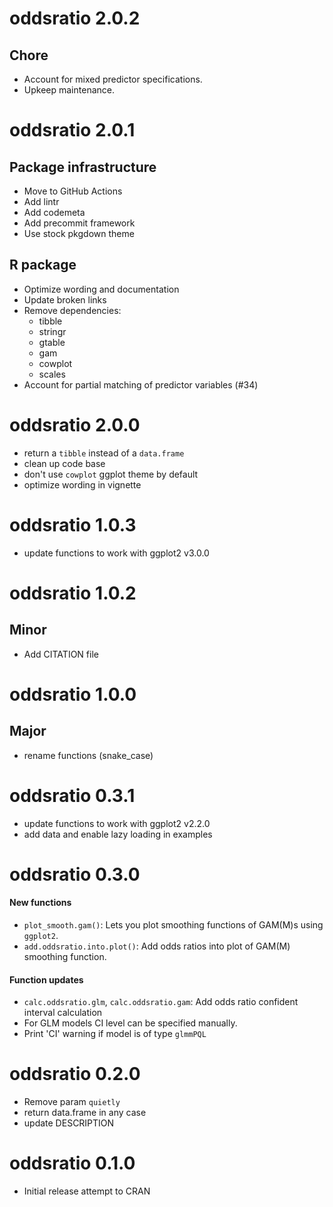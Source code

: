 <!-- NEWS.md is maintained by https://fledge.cynkra.com, contributors should not edit this file -->

# oddsratio 2.0.2

## Chore

- Account for mixed predictor specifications.
- Upkeep maintenance.


# oddsratio 2.0.1

## Package infrastructure

- Move to GitHub Actions
- Add lintr
- Add codemeta
- Add precommit framework
- Use stock pkgdown theme

## R package

- Optimize wording and documentation
- Update broken links
- Remove dependencies: 
  - tibble
  - stringr
  - gtable
  - gam
  - cowplot
  - scales
- Account for partial matching of predictor variables (#34)


# oddsratio 2.0.0

* return a `tibble` instead of a `data.frame`
* clean up code base
* don't use `cowplot` ggplot theme by default
* optimize wording in vignette

# oddsratio 1.0.3

* update functions to work with ggplot2 v3.0.0

# oddsratio 1.0.2

## Minor
  * Add CITATION file

# oddsratio 1.0.0

## Major
  * rename functions (snake_case)

# oddsratio 0.3.1

* update functions to work with ggplot2 v2.2.0
* add data and enable lazy loading in examples

# oddsratio 0.3.0

#### New functions
* `plot_smooth.gam()`: Lets you plot smoothing functions of GAM(M)s using `ggplot2`.
* `add.oddsratio.into.plot()`: Add odds ratios into plot of GAM(M) smoothing function.

#### Function updates
* `calc.oddsratio.glm`, `calc.oddsratio.gam`: Add odds ratio confident interval calculation 
* For GLM models CI level can be specified manually.
* Print 'CI' warning if model is of type `glmmPQL`

# oddsratio 0.2.0

* Remove param `quietly`
* return data.frame in any case
* update DESCRIPTION

# oddsratio 0.1.0

* Initial release attempt to CRAN
